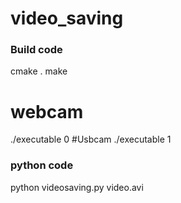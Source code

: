 # video_saving
### Build code ###
cmake .
make
# webcam
./executable 0
#Usbcam
./executable 1
### python code ###
python videosaving.py video.avi
